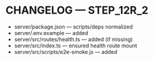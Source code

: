 # CHANGELOG — STEP_12R_2

* server/package.json — scripts/deps normalized
* server/.env.example — added
* server/src/routes/health.ts — added (if missing)
* server/src/index.ts — ensured health route mount
* server/src/scripts/e2e-smoke.js — added
